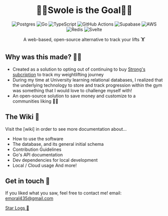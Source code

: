 [//]: # "header"
<h1 align="center">🏋️‍♂️Swole is the Goal🏋️‍♂️</h1>

[//]: # "tech stack used"
<div align="center">
   <img src="https://img.shields.io/badge/postgres-%23316192.svg?style=for-the-badge&logo=postgresql&logoColor=white" alt="Postgres" />
   <img src="https://img.shields.io/badge/go-%2300ADD8.svg?style=for-the-badge&logo=go&logoColor=white" alt="Go" />
   <img src="https://img.shields.io/badge/typescript-%23007ACC.svg?style=for-the-badge&logo=typescript&logoColor=white" alt="TypeScript" />
   <img src="https://img.shields.io/badge/github%20actions-%232671E5.svg?style=for-the-badge&logo=githubactions&logoColor=white" alt="GitHub Actions" />
   <img src="https://img.shields.io/badge/Supabase-3ECF8E?style=for-the-badge&logo=supabase&logoColor=white" alt="Supabase" />
   <img src="https://img.shields.io/badge/AWS-%23FF9900.svg?style=for-the-badge&logo=amazon-aws&logoColor=white" alt="AWS" />
   <img src="https://img.shields.io/badge/redis-%23DD0031.svg?style=for-the-badge&logo=redis&logoColor=white" alt="Redis" />
   <img src="https://img.shields.io/badge/svelte-%23f1413d.svg?style=for-the-badge&logo=svelte&logoColor=white" alt="Svelte" />
</div>


[//]: # "catch"
<p align="center">
   A web-based, open-source alternative to track your lifts 🏋️
</p>

## Why was this made? 🤔💭
* Created as a solution to opting out of continuing to buy [Strong's subcription](https://www.strong.app/) to track my weightlifting journey
* During my time at University learning relational databases, I realized that the underlying technology to store and track progression within the gym was something that I would love to challenge myself with!
* An open-source solution to save money and customize to a communities liking 🤩💫

## The Wiki 📕
Visit the [wiki] in order to see more documentation about...
* How to use the software
* The database, and its general initial schema
* Contribution Guidelines
* Go's API documentation
* Dev dependencies for local development
* Local / Cloud usage
And more!

## Get in touch 💬
If you liked what you saw, feel free to contact me! email: emoral435@gmail.com

[Star Logs 🚀](https://starlogs.dev/emoral435/swole-goal)
